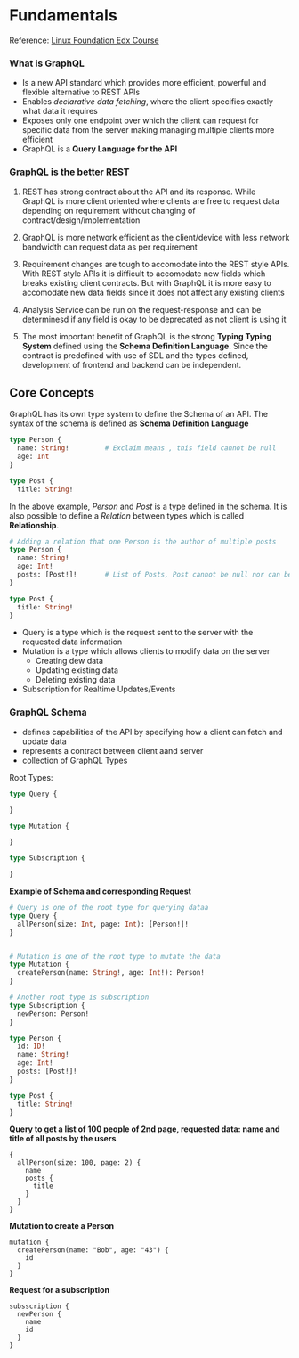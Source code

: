# Fundamentals

Reference: [Linux Foundation Edx Course](https://learning.edx.org/course/course-v1:LinuxFoundationX+LFS141x+3T2019/home)

### What is GraphQL

- Is a new API standard which provides more efficient, powerful and flexible alternative to REST APIs
- Enables *declarative data fetching*, where the client specifies exactly what data it requires
- Exposes only one endpoint over which the client can request for specific data from the server making managing multiple clients more efficient
- GraphQL is a **Query Language for the API**


### GraphQL is the better REST

1. REST has strong contract about the API and its response. While GraphQL is more client
oriented where clients are free to request data depending on requirement without changing
of contract/design/implementation

2. GraphQL is more network efficient as the client/device with less network bandwidth can
request data as per requirement

3. Requirement changes are tough to accomodate into the REST style APIs. With REST style APIs
it is difficult to accomodate new fields which breaks existing client contracts. But with GraphQL
it is more easy to accomodate new data fields since it does not affect any existing clients

4. Analysis Service can be run on the request-response and can be determinesd if any field is
okay to be deprecated as not client is using it

5. The most important benefit of GraphQL is the strong **Typing Typing System** defined
using the **Schema Definition Language**. Since the contract is predefined with use of SDL 
and the types defined, development of frontend and backend can be independent.

## Core Concepts

GraphQL has its own type system to define the Schema of an API.
The syntax of the schema is defined as **Schema Definition Language**

```graphql
type Person {
  name: String!         # Exclaim means , this field cannot be null
  age: Int
}

type Post {
  title: String!

```
In the above example, _Person_ and _Post_ is a type defined in the schema.
It is also possible to define a _Relation_ between types which is called **Relationship**.

```graphql
# Adding a relation that one Person is the author of multiple posts
type Person {
  name: String!
  age: Int!
  posts: [Post!]!       # List of Posts, Post cannot be null nor can be the list
}

type Post {
  title: String!
}

```


- Query is a type which is the request sent to the server with the requested data information
- Mutation is a type which allows clients to modify data on the server
  - Creating dew data
  - Updating existing data
  - Deleting existing data
- Subscription for Realtime Updates/Events

### GraphQL Schema

- defines capabilities of the API by specifying how a client can fetch and update data
- represents a contract between client aand server
- collection of GraphQL Types

Root Types:

```graphql
type Query {

}

type Mutation {

}

type Subscription {

}
```

**Example of Schema and corresponding Request**

```graphql
# Query is one of the root type for querying dataa
type Query {
  allPerson(size: Int, page: Int): [Person!]!
}


# Mutation is one of the root type to mutate the data
type Mutation {
  createPerson(name: String!, age: Int!): Person!
}

# Another root type is subscription
type Subscription {
  newPerson: Person!
}

type Person {
  id: ID!
  name: String!
  age: Int!
  posts: [Post!]!
}

type Post {
  title: String!
}
```

**Query to get a list of 100 people of 2nd page, requested data: name and title of 
all posts by the users**

```
{
  allPerson(size: 100, page: 2) {
    name
    posts {
      title
    }
  }
}

```

**Mutation to create a Person**
```
mutation {
  createPerson(name: "Bob", age: "43") {
    id
  }
}
```

**Request for a subscription**
```
subsscription {
  newPerson {
    name
    id
  }
}
```


